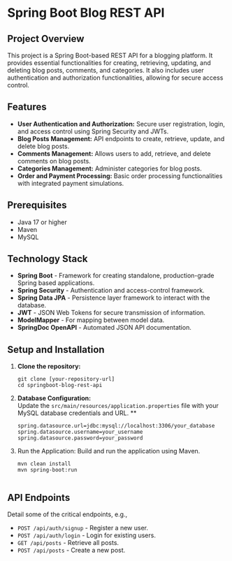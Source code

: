 # Spring Boot Blog REST API

## Project Overview

This project is a Spring Boot-based REST API for a blogging platform. It provides essential functionalities for creating, retrieving, updating, and deleting blog posts, comments, and categories. It also includes user authentication and authorization functionalities, allowing for secure access control.  

## Features

- **User Authentication and Authorization:** Secure user registration, login, and access control using Spring Security and JWTs.
- **Blog Posts Management:** API endpoints to create, retrieve, update, and delete blog posts.
- **Comments Management:** Allows users to add, retrieve, and delete comments on blog posts.
- **Categories Management:** Administer categories for blog posts.
- **Order and Payment Processing:** Basic order processing functionalities with integrated payment simulations.  


## Prerequisites

- Java 17 or higher
- Maven
- MySQL  

## Technology Stack

- **Spring Boot** - Framework for creating standalone, production-grade Spring based applications.
- **Spring Security** - Authentication and access-control framework.
- **Spring Data JPA** - Persistence layer framework to interact with the database.
- **JWT** - JSON Web Tokens for secure transmission of information.
- **ModelMapper** - For mapping between model data.
- **SpringDoc OpenAPI** - Automated JSON API documentation.  


## Setup and Installation

1. **Clone the repository:**
   ```
   git clone [your-repository-url]
   cd springboot-blog-rest-api
   
2. **Database Configuration:**  
   Update the ```src/main/resources/application.properties``` file with your MySQL database credentials and URL.  **
    ```
    spring.datasource.url=jdbc:mysql://localhost:3306/your_database
    spring.datasource.username=your_username
    spring.datasource.password=your_password
   
3. Run the Application: Build and run the application using Maven.
    ```
    mvn clean install
    mvn spring-boot:run  


## API Endpoints

Detail some of the critical endpoints, e.g.,

- `POST /api/auth/signup` - Register a new user.
- `POST /api/auth/login` - Login for existing users.
- `GET /api/posts` - Retrieve all posts.
- `POST /api/posts` - Create a new post.